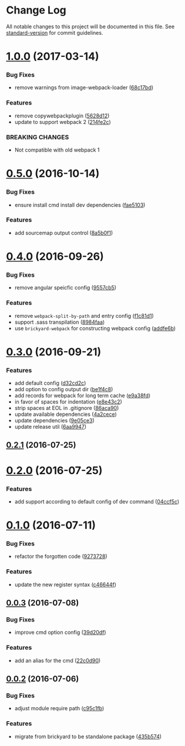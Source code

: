 # Change Log

All notable changes to this project will be documented in this file. See [standard-version](https://github.com/conventional-changelog/standard-version) for commit guidelines.

<a name="1.0.0"></a>
# [1.0.0](https://github.com/draykcirb/brickyard-command-release/compare/v0.5.0...v1.0.0) (2017-03-14)


### Bug Fixes

* remove warnings from image-webpack-loader ([68c17bd](https://github.com/draykcirb/brickyard-command-release/commit/68c17bd))


### Features

* remove copywebpackplugin ([5628d12](https://github.com/draykcirb/brickyard-command-release/commit/5628d12))
* update to support webpack 2 ([214fe2c](https://github.com/draykcirb/brickyard-command-release/commit/214fe2c))


### BREAKING CHANGES

* Not compatible with old webpack 1



<a name="0.5.0"></a>
# [0.5.0](https://github.com/draykcirb/brickyard-command-release/compare/v0.4.0...v0.5.0) (2016-10-14)


### Bug Fixes

* ensure install cmd install dev dependencies ([fae5103](https://github.com/draykcirb/brickyard-command-release/commit/fae5103))


### Features

* add sourcemap output control ([8a5b0f1](https://github.com/draykcirb/brickyard-command-release/commit/8a5b0f1))



<a name="0.4.0"></a>
# [0.4.0](https://github.com/draykcirb/brickyard-command-release/compare/v0.3.0...v0.4.0) (2016-09-26)


### Bug Fixes

* remove angular speicfic config ([9557cb5](https://github.com/draykcirb/brickyard-command-release/commit/9557cb5))


### Features

* remove `webpack-split-by-path` and entry config ([f1c81d1](https://github.com/draykcirb/brickyard-command-release/commit/f1c81d1))
* support .sass transpilation ([8984faa](https://github.com/draykcirb/brickyard-command-release/commit/8984faa))
* use `brickyard-webpack` for constructing webpack config ([addfe6b](https://github.com/draykcirb/brickyard-command-release/commit/addfe6b))



<a name="0.3.0"></a>
# [0.3.0](https://github.com/draykcirb/brickyard-command-release/compare/v0.2.1...v0.3.0) (2016-09-21)


### Features

* add default config ([d32cd2c](https://github.com/draykcirb/brickyard-command-release/commit/d32cd2c))
* add option to config output dir ([be1f4c8](https://github.com/draykcirb/brickyard-command-release/commit/be1f4c8))
* add records for webpack for long term cache ([e9a38fd](https://github.com/draykcirb/brickyard-command-release/commit/e9a38fd))
* in favor of spaces for indentation ([e8e43c2](https://github.com/draykcirb/brickyard-command-release/commit/e8e43c2))
* strip spaces at EOL in .gitignore ([86aca90](https://github.com/draykcirb/brickyard-command-release/commit/86aca90))
* update available dependencies ([4a2cece](https://github.com/draykcirb/brickyard-command-release/commit/4a2cece))
* update dependencies ([9e05ce3](https://github.com/draykcirb/brickyard-command-release/commit/9e05ce3))
* update release util ([6aa9947](https://github.com/draykcirb/brickyard-command-release/commit/6aa9947))



<a name="0.2.1"></a>
## [0.2.1](https://github.com/draykcirb/brickyard-command-release/compare/v0.2.0...v0.2.1) (2016-07-25)



<a name="0.2.0"></a>
# [0.2.0](https://github.com/draykcirb/brickyard-command-release/compare/v0.1.0...v0.2.0) (2016-07-25)


### Features

* add support according to default config of dev command ([04ccf5c](https://github.com/draykcirb/brickyard-command-release/commit/04ccf5c))



<a name="0.1.0"></a>
# [0.1.0](https://github.com/draykcirb/brickyard-command-release/compare/v0.0.3...v0.1.0) (2016-07-11)


### Bug Fixes

* refactor the forgotten code ([9273728](https://github.com/draykcirb/brickyard-command-release/commit/9273728))


### Features

* update the new register syntax ([c46644f](https://github.com/draykcirb/brickyard-command-release/commit/c46644f))



<a name="0.0.3"></a>
## [0.0.3](https://github.com/draykcirb/brickyard-command-release/compare/v0.0.2...v0.0.3) (2016-07-08)


### Bug Fixes

* improve cmd option config ([39d20df](https://github.com/draykcirb/brickyard-command-release/commit/39d20df))


### Features

* add an alias for the cmd ([22c0d90](https://github.com/draykcirb/brickyard-command-release/commit/22c0d90))



<a name="0.0.2"></a>
## [0.0.2](https://github.com/draykcirb/brickyard-command-release/compare/435b574...v0.0.2) (2016-07-06)


### Bug Fixes

* adjust module require path ([c95c1fb](https://github.com/draykcirb/brickyard-command-release/commit/c95c1fb))


### Features

* migrate from brickyard to be standalone package ([435b574](https://github.com/draykcirb/brickyard-command-release/commit/435b574))
